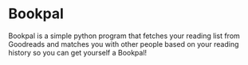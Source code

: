 # Bookpal
Bookpal is a simple python program that fetches your reading list from Goodreads and matches you with other people based on your reading history so you can get yourself a Bookpal!
